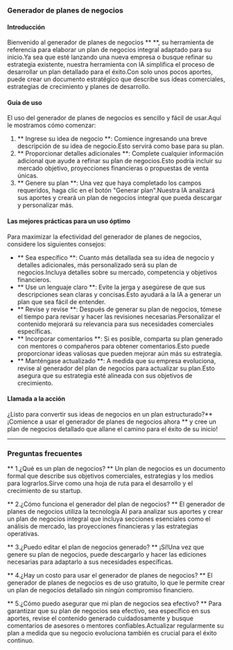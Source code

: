 ### Generador de planes de negocios

#### Introducción
Bienvenido al generador de planes de negocios ** **, su herramienta de referencia para elaborar un plan de negocios integral adaptado para su inicio.Ya sea que esté lanzando una nueva empresa o busque refinar su estrategia existente, nuestra herramienta con IA simplifica el proceso de desarrollar un plan detallado para el éxito.Con solo unos pocos aportes, puede crear un documento estratégico que describe sus ideas comerciales, estrategias de crecimiento y planes de desarrollo.

#### Guía de uso
El uso del generador de planes de negocios es sencillo y fácil de usar.Aquí le mostramos cómo comenzar:

1. ** Ingrese su idea de negocio **: Comience ingresando una breve descripción de su idea de negocio.Esto servirá como base para su plan.
2. ** Proporcionar detalles adicionales **: Complete cualquier información adicional que ayude a refinar su plan de negocios.Esto podría incluir su mercado objetivo, proyecciones financieras o propuestas de venta únicas.
3. ** Genere su plan **: Una vez que haya completado los campos requeridos, haga clic en el botón "Generar plan".Nuestra IA analizará sus aportes y creará un plan de negocios integral que pueda descargar y personalizar más.

#### Las mejores prácticas para un uso óptimo
Para maximizar la efectividad del generador de planes de negocios, considere los siguientes consejos:

- ** Sea específico **: Cuanto más detallada sea su idea de negocio y detalles adicionales, más personalizado será su plan de negocios.Incluya detalles sobre su mercado, competencia y objetivos financieros.
- ** Use un lenguaje claro **: Evite la jerga y asegúrese de que sus descripciones sean claras y concisas.Esto ayudará a la IA a generar un plan que sea fácil de entender.
- ** Revise y revise **: Después de generar su plan de negocios, tómese el tiempo para revisar y hacer las revisiones necesarias.Personalizar el contenido mejorará su relevancia para sus necesidades comerciales específicas.
- ** Incorporar comentarios **: Si es posible, comparta su plan generado con mentores o compañeros para obtener comentarios.Esto puede proporcionar ideas valiosas que pueden mejorar aún más su estrategia.
- ** Manténgase actualizado **: A medida que su empresa evoluciona, revise al generador del plan de negocios para actualizar su plan.Esto asegura que su estrategia esté alineada con sus objetivos de crecimiento.

#### Llamada a la acción
¿Listo para convertir sus ideas de negocios en un plan estructurado?** ¡Comience a usar el generador de planes de negocios ahora ** y cree un plan de negocios detallado que allane el camino para el éxito de su inicio!

---

### Preguntas frecuentes

** 1.¿Qué es un plan de negocios? **
Un plan de negocios es un documento formal que describe sus objetivos comerciales, estrategias y los medios para lograrlos.Sirve como una hoja de ruta para el desarrollo y el crecimiento de su startup.

** 2.¿Cómo funciona el generador del plan de negocios? **
El generador de planes de negocios utiliza la tecnología AI para analizar sus aportes y crear un plan de negocios integral que incluya secciones esenciales como el análisis de mercado, las proyecciones financieras y las estrategias operativas.

** 3.¿Puedo editar el plan de negocios generado? **
¡Sí!Una vez que genere su plan de negocios, puede descargarlo y hacer las ediciones necesarias para adaptarlo a sus necesidades específicas.

** 4.¿Hay un costo para usar el generador de planes de negocios? **
El generador de planes de negocios es de uso gratuito, lo que le permite crear un plan de negocios detallado sin ningún compromiso financiero.

** 5.¿Cómo puedo asegurar que mi plan de negocios sea efectivo? **
Para garantizar que su plan de negocios sea efectivo, sea específico en sus aportes, revise el contenido generado cuidadosamente y busque comentarios de asesores o mentores confiables.Actualizar regularmente su plan a medida que su negocio evoluciona también es crucial para el éxito continuo.